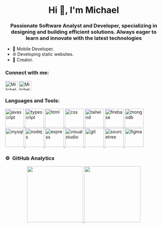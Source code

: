 <h1 align="center">Hi 👋, I'm Michael</h1>

<h3 align="center">Passionate Software Analyst and Developer, specializing in designing and building efficient solutions. Always eager to learn and innovate with the latest technologies</h3>

<ul align="left">
  <li>🔧 Mobile Developer.</li>
  <li>🌐 Developing static websites.</li>
  <li>🎨 Creator.</li>
</ul>


<h3 align="left">Connect with me:</h3>
<p align="left">
  
<a href="https://linkedin.com/in/mitchel2003" target="blank"><img align="center" src="https://github.com/get-icon/geticon/blob/master/icons/google-gmail.svg" alt="Mitchel2003" height="30" width="40"/></a> 
  <a href="https://linkedin.com/in/" target="blank"><img align="center" src="https://github.com/get-icon/geticon/blob/master/icons/linkedin-icon.svg" alt="Mitchel2003" height="30" width="40" /></a>
</p>

<h3 align="left">Languages and Tools:</h3>
<p align="left">

<a href="https://www.java.com" target="_blank" rel="noreferrer">
  <img src="https://www.vectorlogo.zone/logos/javascript/javascript-icon.svg" alt="javascript" width="60" height="60"/>
</a>

<a href="https://www.java.com" target="_blank" rel="noreferrer">
  <img src="https://www.vectorlogo.zone/logos/typescriptlang/typescriptlang-icon.svg" alt="typescript" width="60" height="60"/>
</a>

<a href="https://www.java.com" target="_blank" rel="noreferrer"> 
  <img src="https://www.vectorlogo.zone/logos/w3_html5/w3_html5-icon.svg" alt="html" width="60" height="60"/> 
</a>

<a href="https://www.java.com" target="_blank" rel="noreferrer"> 
  <img src="https://github.com/get-icon/geticon/blob/master/icons/css-3.svg" alt="css" width="60" height="60"/> 
</a>

<a href="https://www.java.com" target="_blank" rel="noreferrer"> 
  <img src="https://www.vectorlogo.zone/logos/tailwindcss/tailwindcss-icon.svg" alt="tailwind" width="60" height="60"/> 
</a>

<a href="https://www.java.com" target="_blank" rel="noreferrer"> 
  <img src="https://www.vectorlogo.zone/logos/firebase/firebase-icon.svg" alt="firebase" width="60" height="60"/> 
</a>

<a href="https://www.java.com" target="_blank" rel="noreferrer"> 
  <img src="https://www.vectorlogo.zone/logos/mongodb/mongodb-icon.svg" alt="mongodb" width="60" height="60"/> 
</a>

<a href="https://www.java.com" target="_blank" rel="noreferrer"> 
  <img src="https://www.vectorlogo.zone/logos/mysql/mysql-icon.svg" alt="mysql" width="60" height="60"/> 
</a>

<a href="https://www.java.com" target="_blank" rel="noreferrer"> 
  <img src="https://www.vectorlogo.zone/logos/nodejs/nodejs-icon.svg" alt="nodejs" width="60" height="60"/> 
</a>

<a href="https://www.java.com" target="_blank" rel="noreferrer"> 
  <img src="https://www.vectorlogo.zone/logos/expressjs/expressjs-ar21.svg" alt="express" width="60" height="60"/> 
</a>

<a href="https://www.java.com" target="_blank" rel="noreferrer"> 
  <img src="https://www.vectorlogo.zone/logos/visualstudio_code/visualstudio_code-icon.svg" alt="visual studio" width="60" height="60"/> 
</a>

<a href="https://www.java.com" target="_blank" rel="noreferrer"> 
  <img src="https://www.vectorlogo.zone/logos/git-scm/git-scm-icon.svg" alt="git" width="60" height="60"/> 
</a>

<a href="https://www.java.com" target="_blank" rel="noreferrer"> 
  <img src="https://github.com/get-icon/geticon/blob/master/icons/sourcetree.svg" alt="sourcetree" width="60" height="60"/> 
</a>

<a href="https://www.java.com" target="_blank" rel="noreferrer"> 
  <img src="https://github.com/get-icon/geticon/blob/master/icons/figma.svg" alt="figma" width="60" height="60"/> 
</a>

</p>

### ⚙️ &nbsp;GitHub Analytics

<p align="center">
<a href="https://github.com/Mitchel2003">
  <img height="180em" src="https://github-readme-stats-eight-theta.vercel.app/api?username=Mitchel2003&show_icons=true&theme=algolia&include_all_commits=true&count_private=true"/>
  <img height="180em" src="https://github-readme-stats-eight-theta.vercel.app/api/top-langs/?username=Mitchel2003&layout=compact&langs_count=8&theme=algolia"/>
</a>
</p>

